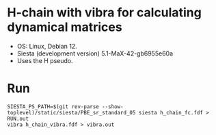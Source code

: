 # H-chain with vibra for calculating dynamical matrices

- OS:
  Linux, Debian 12.
- Siesta (development version)
  5.1-MaX-42-gb6955e60a
- Uses the H pseudo.

# Run

```shell
SIESTA_PS_PATH=$(git rev-parse --show-toplevel)/static/siesta/PBE_sr_standard_05 siesta h_chain_fc.fdf > RUN.out
vibra h_chain_vibra.fdf > vibra.out
```
